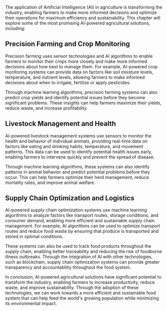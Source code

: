 
The application of Artificial Intelligence (AI) in agriculture is transforming the industry, enabling farmers to make more informed decisions and optimize their operations for maximum efficiency and sustainability. This chapter will explore some of the most promising AI-powered agricultural solutions, including:

Precision Farming and Crop Monitoring
-------------------------------------

Precision farming uses sensor technologies and AI algorithms to enable farmers to monitor their crops more closely and make more informed decisions about how best to manage them. For example, AI-powered crop monitoring systems can provide data on factors like soil moisture levels, temperature, and nutrient levels, allowing farmers to make informed decisions about when to irrigate, fertilize or apply pesticides.

Through machine learning algorithms, precision farming systems can also predict crop yields and identify potential issues before they become significant problems. These insights can help farmers maximize their yields, reduce waste, and increase profitability.

Livestock Management and Health
-------------------------------

AI-powered livestock management systems use sensors to monitor the health and behavior of individual animals, providing real-time data on factors like eating and drinking habits, temperature, and movement patterns. This data can be used to identify potential health issues early, enabling farmers to intervene quickly and prevent the spread of disease.

Through machine learning algorithms, these systems can also identify patterns in animal behavior and predict potential problems before they occur. This can help farmers optimize their herd management, reduce mortality rates, and improve animal welfare.

Supply Chain Optimization and Logistics
---------------------------------------

AI-powered supply chain optimization systems use machine learning algorithms to analyze factors like transport routes, storage conditions, and consumer demand, enabling more efficient and sustainable supply chain management. For example, AI algorithms can be used to optimize transport routes and reduce food waste by ensuring that produce is transported and stored in optimal conditions.

These systems can also be used to track food products throughout the supply chain, enabling better traceability and reducing the risk of foodborne illness outbreaks. Through the integration of AI with other technologies, such as blockchain, supply chain optimization systems can provide greater transparency and accountability throughout the food system.

In conclusion, AI-powered agricultural solutions have significant potential to transform the industry, enabling farmers to increase productivity, reduce waste, and improve sustainability. Through the adoption of these technologies, we can work towards a more efficient and sustainable food system that can help feed the world's growing population while minimizing its environmental impact.

